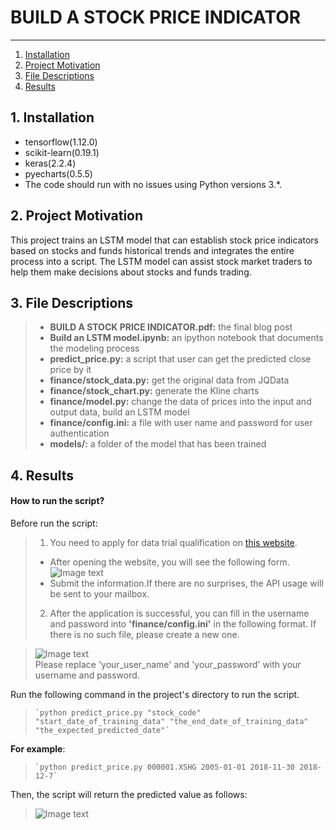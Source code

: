 # BUILD A STOCK PRICE INDICATOR

--------------------------------------
1. [Installation](#installation)
2. [Project Motivation](#motivation)
3. [File Descriptions](#files)
4. [Results](#results)

## 1. Installation <a name="installation"></a>  
- tensorflow(1.12.0)
- scikit-learn(0.19.1)
- keras(2.2.4)
- pyecharts(0.5.5)
- The code should run with no issues using Python versions 3.*.

## 2. Project Motivation <a name="motivation"></a>  

This project trains an LSTM model that can establish stock price indicators based on stocks and funds historical trends and integrates the entire process into a script. The LSTM model can assist stock market traders to help them make decisions about stocks and funds trading.

## 3. File Descriptions <a name="files"></a>   

> * **BUILD A STOCK PRICE INDICATOR.pdf:** the final blog post
> * **Build an LSTM model.ipynb:**  an ipython notebook that documents the modeling process
> * **predict_price.py:** a script that user can get the predicted close price by it
> * **finance/stock_data.py:** get the original data from JQData
> * **finance/stock_chart.py:** generate the Kline charts 
> * **finance/model.py:** change the data of prices into the input and output data, build an LSTM model 
> * **finance/config.ini:** a file with user name and password for user authentication
> * **models/:** a folder of the model that has been trained

## 4. Results <a name="results"></a>  
#### **How to run the script?**
Before run the script:
> 1. You need to apply for data trial qualification on [this website](https://www.joinquant.com/default/index/sdk?f=home&m=banner#jq-sdk-apply).
> - After opening the website, you will see the following form.
> ![Image text](https://github.com/wjh2016/Udacity-DSND-Investment-and-Trading/blob/master/readme-img/apply.png)
> - Submit the information.If there are no surprises, the API usage will be sent to your mailbox.
>
>2. After the application is successful, you can fill in the username and password into **'finance/config.ini'** in the following format. If there is no such file, please create a new one.

> ![Image text](https://github.com/wjh2016/Udacity-DSND-Investment-and-Trading/blob/master/readme-img/config.png)  
> Please replace 'your_user_name' and 'your_password' with your username and password.

Run the following command in the project's directory to run the script.   
>     `python predict_price.py "stock_code" "start_date_of_training_data" "the_end_date_of_training_data" "the_expected_predicted_date"`  

**For example**:   

>     `python predict_price.py 000001.XSHG 2005-01-01 2018-11-30 2018-12-7`  

Then, the script will return the predicted value as follows:
> ![Image text](https://github.com/wjh2016/Udacity-DSND-Investment-and-Trading/blob/master/readme-img/script.png)